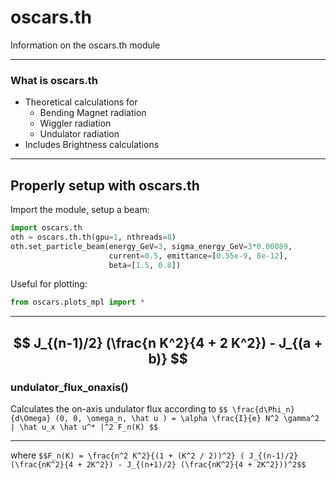 # oscars.th

Information on the oscars.th module

---

### What is oscars.th

- Theoretical calculations for
  - Bending Magnet radiation
  - Wiggler radiation
  - Undulator radiation
- Includes Brightness calculations

---

## Properly setup with oscars.th
Import the module, setup a beam:

```python
import oscars.th
oth = oscars.th.th(gpu=1, nthreads=8)
oth.set_particle_beam(energy_GeV=3, sigma_energy_GeV=3*0.00089,
                      current=0.5, emittance=[0.55e-9, 8e-12],
                      beta=[1.5, 0.8])
```

Useful for plotting:

```python
from oscars.plots_mpl import *
```

---

$$ J_{(n-1)/2} (\frac{n K^2}{4 + 2 K^2}) - J_{(a + b)} $$
---


### undulator_flux_onaxis()
Calculates the on-axis undulator flux according to 
`$$ \frac{d\Phi_n}{d\Omega} (0, 0, \omega_n, \hat u ) = \alpha \frac{I}{e} N^2 \gamma^2 | \hat u_x \hat u^* |^2 F_n(K) $$`

---

where
`$$F_n(K) = \frac{n^2 K^2}{(1 + (K^2 / 2))^2} ( J_{(n-1)/2}(\frac{nK^2}{4 + 2K^2}) - J_{(n+1)/2} (\frac{nK^2}{4 + 2K^2}))^2$$`

